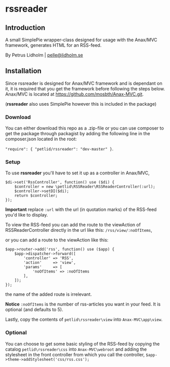 # rssreader

## Introduction
A small SimplePie wrapper-class designed for usage with the Anax/MVC framework, generates HTML for an RSS-feed.

By Petrus Lidholm | pelle@lidholm.se

## Installation
Since rssreader is designed for Anax/MVC framework and is dependant on it, it is required that you get the framework before following the steps below.
Anax/MVC is located at https://github.com/mosbth/Anax-MVC.git.

(**rssreader** also uses SimplePie however this is included in the package)

### Download
You can either download this repo as a .zip-file or you can use composer to get the package through packagist
by adding the following line in the composer.json located in the root:

`"require": { "petlid/rssreader": "dev-master" }`.

### Setup
To use **rssreader** you'll have to set it up as a controller in Anax/MVC,

```
$di->set('RssController', function() use ($di) {
    $controller = new \petlid\RSSReader\RSSReaderController(:url);
    $controller->setDI($di);
    return $controller;
});
```
**Important** replace `:url` with the url (in quotation marks) of the RSS-feed you'd like to display.

To view the RSS-feed you can add the route to the viewAction of RSSReaderController directly in the url like this:
`/rss/view/:noOfItems`,


or you can add a route to the viewAction like this:
```
$app->router->add('rss', function() use ($app) {
    $app->dispatcher->forward([
        'controller' => 'RSS',
        'action'     => 'view',
        'params'     => [
            'noOfItems' => :noOfItems
        ],
    ]);
});
```
the name of the added route is irrelevant.

**Notice** `:noOfItems` is the number of rss-articles you want in your feed. It is optional (and defaults to 5).

Lastly, copy the contents of `petlid\rssreader\view` into `Anax-MVC\app\view`.

### Optional
You can choose to get some basic styling of the RSS-feed by copying the catalog `petlid\rssreader\css` into `Anax-MVC\webroot` and
adding the stylesheet in the front controller from which you call the controller, `$app->theme->addStylesheet('css/rss.css');`
